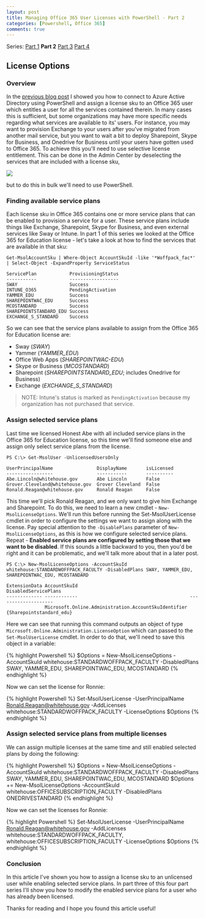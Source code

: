 ```yaml
---
layout: post
title: Managing Office 365 User Licenses with PowerShell - Part 2
categories: [Powershell, Office 365]
comments: true
---
```


[Part1]: /Office-365-Licensing_1/
[Part2]: /Office-365-Licensing_2/
[Part3]: /Office-365-Licensing_3/
[Part4]: /Office-365-Licensing_4/
[ServicePlans]: /assets/media/ServicePlans.png

Series: [Part 1][Part1] **Part 2** [Part 3][Part3] [Part 4][Part4]

## License Options

### Overview
In the [previous blog post][Part1] I showed you how to connect to Azure Active Directory using PowerShell and assign a license sku to an Office 365 user which entitles a user for all the services contained therein. In many cases this is sufficient, but some organizations may have more specific needs regarding what services are available to its' users. For instance, you may want to provision Exchange to your users after you've migrated from another mail service, but you want to wait a bit to deploy Sharepoint, Skype for Business, and Onedrive for Business until your users have gotten used to Office 365. To achieve this you'll need to use selective license entitlement. This can be done in the Admin Center by deselecting the services that are included with a license sku, 

![][ServicePlans]

but to do this in bulk we'll need to use PowerShell.

### Finding available service plans
Each license sku in Office 365 contains one or more service plans that can be enabled to provision a service for a user. These service plans include things like Exchange, Sharepoint, Skype for Business, and even external services like Sway or Intune. In part 1 of this series we looked at the Office 365 for Education license - let's take a look at how to find the services that are available in that sku: 

``` console
Get-MsolAccountSku | Where-Object AccountSkuId -like '*Woffpack_fac*' | Select-Object -ExpandProperty ServiceStatus

ServicePlan            ProvisioningStatus
-----------            ------------------
SWAY                   Success
INTUNE_O365            PendingActivation
YAMMER_EDU             Success
SHAREPOINTWAC_EDU      Success
MCOSTANDARD            Success
SHAREPOINTSTANDARD_EDU Success
EXCHANGE_S_STANDARD    Success
```

So we can see that the service plans available to assign from the Office 365 for Education license are:

* Sway (*SWAY*)
* Yammer (*YAMMER_EDU*)
* Office Web Apps (*SHAREPOINTWAC-EDU*)
* Skype or Business (*MCOSTANDARD*)
* Sharepoint (*SHAREPOINTSTANDARD_EDU*; includes Onedrive for Business)
* Exchange (*EXCHANGE_S_STANDARD*)

> NOTE: Intune's status is marked as `PendingActivation` because my organization has not purchased that service.

### Assign selected service plans
Last time we licensed Honest Abe with all included service plans in the Office 365 for Education license, so this time we'll find someone else and assign only select service plans from the license.

``` console
PS C:\> Get-MsolUser -UnlicensedUsersOnly

UserPrincipalName                DisplayName       isLicensed
-----------------                -----------       ----------
Abe.Lincoln@whitehouse.gov       Abe Lincoln       False
Grover.Cleveland@whitehouse.gov  Grover Cleveland  False
Ronald.Reagan@whitehouse.gov     Ronald Reagan     False
```

This time we'll pick Ronald Reagan, and we only want to give him Exchange and Sharepoint. To do this, we need to learn a new cmdlet - `New-MsolLicenseOptions`. We'll run this before running the Set-MsolUserLicense cmdlet in order to configure the settings we want to assign along with the license. Pay special attention to the `-DisablePlans` parameter of `New-MsolLicenseOptions`, as this is how we configure selected service plans. Repeat - **Enabled service plans are configured by setting those that we want to be disabled**. If this sounds a little backward to you, then you'd be right and it can be problematic, and we'll talk more about that in a later post.

``` console
PS C:\> New-MsolLicenseOptions -AccountSkuId whitehouse:STANDARDWOFFPACK_FACULTY -DisabledPlans SWAY, YAMMER_EDU, SHAREPOINTWAC_EDU, MCOSTANDARD

ExtensionData AccountSkuId                                         DisabledServicePlans
------------- ------------                                         --------------------
              Microsoft.Online.Administration.AccountSkuIdentifier {Sharepointstandard_edu}
```

Here we can see that running this command outputs an object of type `Microsoft.Online.Administration.LicenseOption` which can passed to the `Set-MsolUserLicense` cmdlet. In order to do that, we'll need to save this object in a variable:

{% highlight Powershell %}
$Options = New-MsolLicenseOptions -AccountSkuId whitehouse:STANDARDWOFFPACK_FACULTY -DisabledPlans SWAY, YAMMER_EDU, SHAREPOINTWAC_EDU, MCOSTANDARD
{% endhighlight %}

Now we can set the license for Ronnie:

{% highlight Powershell %}
Set-MsolUserLicense -UserPrincipalName Ronald.Reagan@whitehouse.gov -AddLicenses whitehouse:STANDARDWOFFPACK_FACULTY -LicenseOptions $Options
{% endhighlight %}

### Assign selected service plans from multiple licenses
We can assign multiple licenses at the same time and still enabled selected plans by doing the following:

{% highlight Powershell %}
$Options = New-MsolLicenseOptions -AccountSkuId whitehouse:STANDARDWOFFPACK_FACULTY -DisabledPlans SWAY, YAMMER_EDU, SHAREPOINTWAC_EDU, MCOSTANDARD
$Options += New-MsolLicenseOptions -AccountSkuId whitehouse:OFFICESUBSCRIPTION_FACULTY -DisabledPlans ONEDRIVESTANDARD
{% endhighlight %}

Now we can set the licenses for Ronnie:

{% highlight Powershell %}
Set-MsolUserLicense -UserPrincipalName Ronald.Reagan@whitehouse.gov -AddLicenses whitehouse:STANDARDWOFFPACK_FACULTY, whitehouse:OFFICESUBSCRIPTION_FACULTY -LicenseOptions $Options
{% endhighlight %}

### Conclusion
In this article I've shown you how to assign a license sku to an unlicensed user while enabling selected service plans. In part three of this four part series I'll show you how to modify the enabled service plans for a user who has already been licensed.

Thanks for reading and I hope you found this article useful!